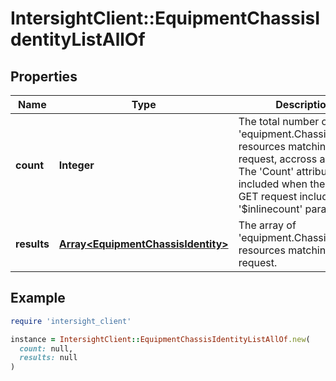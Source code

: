 # IntersightClient::EquipmentChassisIdentityListAllOf

## Properties

| Name | Type | Description | Notes |
| ---- | ---- | ----------- | ----- |
| **count** | **Integer** | The total number of &#39;equipment.ChassisIdentity&#39; resources matching the request, accross all pages. The &#39;Count&#39; attribute is included when the HTTP GET request includes the &#39;$inlinecount&#39; parameter. | [optional] |
| **results** | [**Array&lt;EquipmentChassisIdentity&gt;**](EquipmentChassisIdentity.md) | The array of &#39;equipment.ChassisIdentity&#39; resources matching the request. | [optional] |

## Example

```ruby
require 'intersight_client'

instance = IntersightClient::EquipmentChassisIdentityListAllOf.new(
  count: null,
  results: null
)
```

